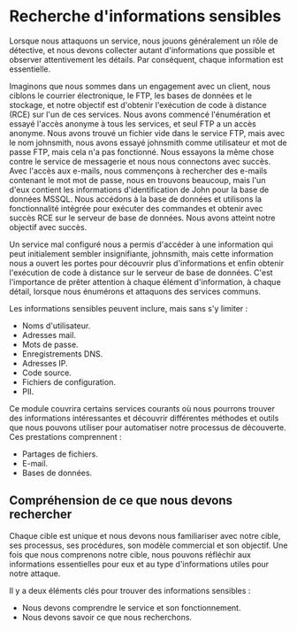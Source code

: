# Recherche d'informations sensibles

Lorsque nous attaquons un service, nous jouons généralement un rôle de détective, et nous devons collecter autant d'informations que possible et observer attentivement les détails. Par conséquent, chaque information est essentielle.

Imaginons que nous sommes dans un engagement avec un client, nous ciblons le courrier électronique, le FTP, les bases de données et le stockage, et notre objectif est d'obtenir l'exécution de code à distance (RCE) sur l'un de ces services. Nous avons commencé l'énumération et essayé l'accès anonyme à tous les services, et seul FTP a un accès anonyme. Nous avons trouvé un fichier vide dans le service FTP, mais avec le nom johnsmith, nous avons essayé johnsmith comme utilisateur et mot de passe FTP, mais cela n'a pas fonctionné. Nous essayons la même chose contre le service de messagerie et nous nous connectons avec succès. Avec l'accès aux e-mails, nous commençons à rechercher des e-mails contenant le mot mot de passe, nous en trouvons beaucoup, mais l'un d'eux contient les informations d'identification de John pour la base de données MSSQL. Nous accédons à la base de données et utilisons la fonctionnalité intégrée pour exécuter des commandes et obtenir avec succès RCE sur le serveur de base de données. Nous avons atteint notre objectif avec succès.

Un service mal configuré nous a permis d'accéder à une information qui peut initialement sembler insignifiante, johnsmith, mais cette information nous a ouvert les portes pour découvrir plus d'informations et enfin obtenir l'exécution de code à distance sur le serveur de base de données. C'est l'importance de prêter attention à chaque élément d'information, à chaque détail, lorsque nous énumérons et attaquons des services communs.

Les informations sensibles peuvent inclure, mais sans s'y limiter :
+ Noms d'utilisateur.
+ Adresses mail.
+ Mots de passe.
+ Enregistrements DNS.
+ Adresses IP.
+ Code source.
+ Fichiers de configuration.
+ PII.

Ce module couvrira certains services courants où nous pourrons trouver des informations intéressantes et découvrir différentes méthodes et outils que nous pouvons utiliser pour automatiser notre processus de découverte. Ces prestations comprennent :

+ Partages de fichiers.
+ E-mail.
+ Bases de données.

## Compréhension de ce que nous devons rechercher
Chaque cible est unique et nous devons nous familiariser avec notre cible, ses processus, ses procédures, son modèle commercial et son objectif. Une fois que nous comprenons notre cible, nous pouvons réfléchir aux informations essentielles pour eux et au type d'informations utiles pour notre attaque.

Il y a deux éléments clés pour trouver des informations sensibles :

+ Nous devons comprendre le service et son fonctionnement.
+ Nous devons savoir ce que nous recherchons.